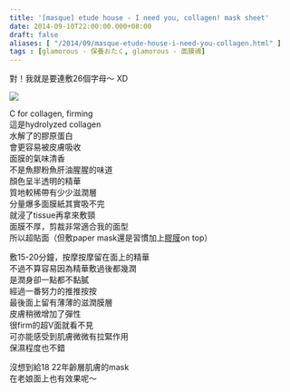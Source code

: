 ```yaml
---
title: '[masque] etude house - I need you, collagen! mask sheet'
date: 2014-09-10T22:00:00.000+08:00
draft: false
aliases: [ "/2014/09/masque-etude-house-i-need-you-collagen.html" ]
tags : [glamorous - 保養おたく, glamorous - 面膜魂]
---
```


對！我就是要連敷26個字母～ XD  

[![](https://3.bp.blogspot.com/-2NJFz8yTPLU/XExSO2QG1-I/AAAAAAAAG3w/c3oj5q3RzOcbPbakE29jU6iH1AkEukg9wCLcBGAs/s640/14897089215_ce7eca9e32_z.jpg)](https://3.bp.blogspot.com/-2NJFz8yTPLU/XExSO2QG1-I/AAAAAAAAG3w/c3oj5q3RzOcbPbakE29jU6iH1AkEukg9wCLcBGAs/s1600/14897089215_ce7eca9e32_z.jpg)

C for collagen, firming  
這是hydrolyzed collagen  
水解了的膠原蛋白  
會更容易被皮膚吸收  
面膜的氣味清香  
不是魚膠粉魚肝油腥腥的味道  
顏色呈半透明的精華  
質地較稀帶有少少滋潤層  
分量爆多面膜紙其實吸不完  
就浸了tissue再拿來敷頸  
面膜不厚，剪裁非常適合我的面型  
所以超貼面（但敷paper mask還是習慣加上[膠膜](http://www.hidie.net/2014/07/masque-daiso.html)on top）  
  
敷15-20分鐘，按摩按摩留在面上的精華  
不過不算容易因為精華敷過後都幾潤  
是潤身卻一點都不黏膩  
經過一番努力的推推按按  
最後面上留有薄薄的滋潤膜層  
皮膚稍微增加了彈性  
很firm的超V面就看不見  
可亦能感受到肌膚微微有拉緊作用  
保濕程度也不錯  
  
沒想到給18 22年齡層肌膚的mask  
在老娘面上也有效果呢～